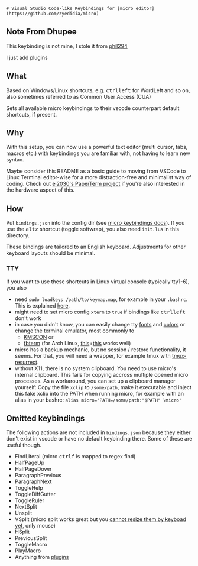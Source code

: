 	# Visual Studio Code-like Keybindings for [micro editor](https://github.com/zyedidia/micro)

## Note From Dhupee

This keybinding is not mine, I stole it from [phil294](https://github.com/phil294)

I just add plugins

## What

Based on Windows/Linux shortcuts, e.g. <kbd>ctrl</kbd><kbd>left</kbd> for WordLeft and so on, also sometimes referred to as Common User Access (CUA)

Sets all available micro keybindings to their vscode counterpart default shortcuts, if present.

## Why

With this setup, you can now use a powerful text editor (multi cursor, tabs, macros etc.) with keybindings you are familiar with, not having to learn new syntax.

Maybe consider this README as a basic guide to moving from VSCode to Linux Terminal editor-wise for a more distraction-free and minimalist way of coding. Check out [ei2030's PaperTerm project](https://forum.ei2030.org/t/paperterm-project-definition-and-marketing-materials/146) if you're also interested in the hardware aspect of this.

## How

Put `bindings.json` into the config dir (see [micro keybindings docs](https://github.com/zyedidia/micro/blob/master/runtime/help/keybindings.md)). If you use the <kbd>alt</kbd><kbd>z</kbd> shortcut (toggle softwrap), you also need `init.lua` in this directory.

These bindings are tailored to an English keyboard. Adjustments for other keyboard layouts should be minimal.

### TTY
If you want to use these shortcuts in Linux virtual console (typically tty1-6), you also 
- need `sudo loadkeys /path/to/keymap.map`, for example in your `.bashrc`. This is explained [here](https://github.com/zyedidia/micro/wiki/Linux-Console-Keybindings).
- might need to set micro config `xterm` to `true` if bindings like <kbd>ctrl</kbd><kbd>left</kbd> don't work
- in case you didn't know, you can easily change tty [fonts](https://wiki.archlinux.org/index.php/Linux_console#Fonts) and [colors](http://archive.is/QSYHd) or change the terminal emulator, most commonly to
    - [KMSCON](https://wiki.archlinux.org/index.php/KMSCON) or
    - [fbterm](https://packages.debian.org/sid/utils/fbterm) (for Arch Linux, [this](https://github.com/glitsj16/fbterm-patched)+[this](https://gist.github.com/zellio/5809852) works well)
- micro has a backup mechanic, but no session / restore functionality, it seems. For that, you will need a wrapper, for example tmux with [tmux-resurrect](https://github.com/tmux-plugins/tmux-resurrect).
- without X11, there is no system clipboard. You need to use micro's internal clipboard. This fails for copying accross multiple opened micro processes. As a workaround, you can set up a clipboard manager yourself: Copy the file `xclip` to `/some/path`, make it executable and inject this fake xclip into the PATH when running micro, for example with an alias in your bashrc: `alias micro='PATH=/some/path:"$PATH" \micro'`

## Omitted keybindings

The following actions are not included in `bindings.json` because they either don't exist in vscode or have no default keybinding there. Some of these are useful though.
- FindLiteral (micro <kbd>ctrl</kbd><kbd>f</kbd> is mapped to regex find)
- HalfPageUp
- HalfPageDown
- ParagraphPrevious
- ParagraphNext
- ToggleHelp
- ToggleDiffGutter
- ToggleRuler
- NextSplit
- Unsplit
- VSplit (micro split works great but you [cannot resize them by keyboad yet](https://github.com/zyedidia/micro/issues/1807), only mouse)
- HSplit
- PreviousSplit
- ToggleMacro
- PlayMacro
- Anything from [plugins](https://raw.githubusercontent.com/micro-editor/plugin-channel/master/channel.json)
